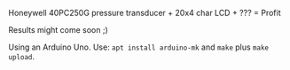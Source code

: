 Honeywell 40PC250G pressure transducer + 20x4 char LCD + ??? = Profit


Results might come soon ;)


Using an Arduino Uno.
Use: `apt install arduino-mk` and `make` plus `make upload`.
